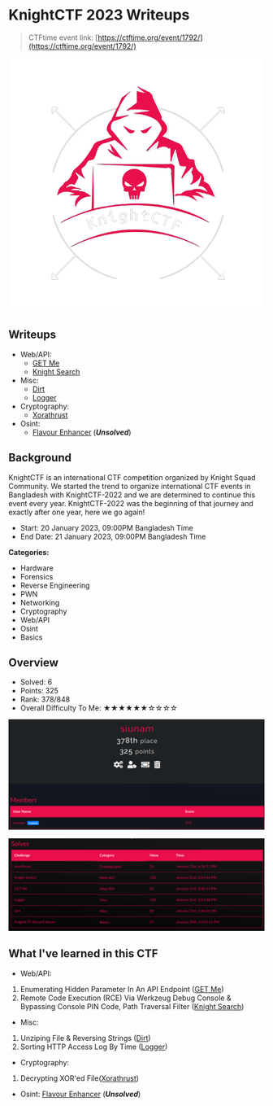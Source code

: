 # KnightCTF 2023 Writeups

> CTFtime event link: [https://ctftime.org/event/1792/](https://ctftime.org/event/1792/)

![](https://raw.githubusercontent.com/siunam321/CTF-Writeups/main/KnightCTF-2023/images/banner.png)

## Writeups

- Web/API:
	- [GET Me](https://siunam321.github.io/ctf/KnightCTF-2023/Web-API/GET-Me/)
	- [Knight Search](https://siunam321.github.io/ctf/KnightCTF-2023/Web-API/Knight-Search/)
- Misc:
	- [Dirt](https://siunam321.github.io/ctf/KnightCTF-2023/Misc/Dirt/)
	- [Logger](https://siunam321.github.io/ctf/KnightCTF-2023/Misc/Logger/)
- Cryptography:
	- [Xorathrust](https://siunam321.github.io/ctf/KnightCTF-2023/Cryptography/Xorathrust/)
- Osint:
	- [Flavour Enhancer](https://siunam321.github.io/ctf/KnightCTF-2023/Osint/Flavour-Enhancer/) (***Unsolved***)

## Background

KnightCTF is an international CTF competition organized by Knight Squad Community. We started the trend to organize international CTF events in Bangladesh with KnightCTF-2022 and we are determined to continue this event every year. KnightCTF-2022 was the beginning of that journey and exactly after one year, here we go again!

- Start: 20 January 2023, 09:00PM Bangladesh Time
- End Date: 21 January 2023, 09:00PM Bangladesh Time

**Categories:**

- Hardware
- Forensics
- Reverse Engineering
- PWN
- Networking
- Cryptography
- Web/API
- Osint
- Basics

## Overview

- Solved: 6
- Points: 325
- Rank: 378/848
- Overall Difficulty To Me: ★★★★★★☆☆☆☆

![](https://raw.githubusercontent.com/siunam321/CTF-Writeups/main/KnightCTF-2023/images/score.png)

![](https://raw.githubusercontent.com/siunam321/CTF-Writeups/main/KnightCTF-2023/images/solves.png)

## What I've learned in this CTF

- Web/API:
1. Enumerating Hidden Parameter In An API Endpoint ([GET Me](https://siunam321.github.io/ctf/KnightCTF-2023/Web-API/GET-Me/))
2. Remote Code Execution (RCE) Via Werkzeug Debug Console & Bypassing Console PIN Code, Path Traversal Filter ([Knight Search](https://siunam321.github.io/ctf/KnightCTF-2023/Web-API/Knight-Search/))

- Misc:
1. Unziping File & Reversing Strings ([Dirt](https://siunam321.github.io/ctf/KnightCTF-2023/Misc/Dirt/))
2. Sorting HTTP Access Log By Time ([Logger](https://siunam321.github.io/ctf/KnightCTF-2023/Misc/Logger/))

- Cryptography:
1. Decrypting XOR'ed File([Xorathrust](https://siunam321.github.io/ctf/KnightCTF-2023/Cryptography/Xorathrust/))

- Osint:
[Flavour Enhancer](https://siunam321.github.io/ctf/KnightCTF-2023/Osint/Flavour-Enhancer/) (***Unsolved***)